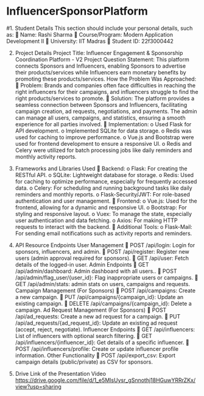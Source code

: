 # InfluencerSponsorPlatform
#1. Student Details
This section should include your personal details, such as:
 Name: Rashi Sharma
 Course/Program: Modern Application Development II
 University: IIT Madras
 Student ID: 22f3000442

2. Project Details
Project Title: Influencer Engagement & Sponsorship Coordination Platform - V2
Project Question Statement:
This platform connects Sponsors and Influencers, enabling Sponsors to advertise their products/services while Influencers earn monetary benefits by promoting
these products/services.
How the Problem Was Approached:
 Problem: Brands and companies often face difficulties in reaching the right influencers for their campaigns, and influencers struggle to find the right
products/services to promote.
 Solution: The platform provides a seamless connection between Sponsors and Influencers, facilitating campaign creation, ad requests, negotiations, and
payments. The admin can manage all users, campaigns, and statistics, ensuring a smooth experience for all parties involved.
 Implementation:
o Used Flask for API development.
o Implemented SQLite for data storage.
o Redis was used for caching to improve performance.
o Vue.js and Bootstrap were used for frontend development to ensure a responsive UI.
o Redis and Celery were utilized for batch processing jobs like daily reminders and monthly activity reports.

3. Frameworks and Libraries Used
 Backend:
o Flask: For creating the RESTful API.
o SQLite: Lightweight database for storage.
o Redis: Used for caching to optimize performance, especially for frequently accessed data.
o Celery: For scheduling and running background tasks like daily reminders and monthly reports.
o Flask-Security/JWT: For role-based authentication and user management.
 Frontend:
o Vue.js: Used for the frontend, allowing for a dynamic and responsive UI.
o Bootstrap: For styling and responsive layout.
o Vuex: To manage the state, especially user authentication and data fetching.
o Axios: For making HTTP requests to interact with the backend.
 Additional Tools:
o Flask-Mail: For sending email notifications such as activity reports and reminders.

4. API Resource Endpoints
User Management
 POST /api/login: Login for sponsors, influencers, and admin.
 POST /api/register: Register new users (admin approval required for sponsors).
 GET /api/user: Fetch details of the logged-in user.
Admin Endpoints
 GET /api/admin/dashboard: Admin dashboard with all users..
 POST /api/admin/flag_user/{user_id}: Flag inappropriate users or campaigns.
 GET /api/admin/stats: admin stats on users, campaigns and requests.
Campaign Management (For Sponsors)
 POST /api/campaigns: Create a new campaign.
 PUT /api/campaigns/{campaign_id}: Update an existing campaign.
 DELETE /api/campaigns/{campaign_id}: Delete a campaign.
Ad Request Management (For Sponsors)
 POST /api/ad_requests: Create a new ad request for a campaign.
 PUT /api/ad_requests/{ad_request_id}: Update an existing ad request (accept, reject, negotiate).
Influencer Endpoints
 GET /api/influencers: List of influencers with optional search filtering.
 GET /api/influencers/{influencer_id}: Get details of a specific influencer.
 POST /api/influencers/profile: Create or update influencer profile information.
Other Functionality
 POST /api/export_csv: Export campaign details (public/private) as CSV for sponsors.

5. Drive Link of the Presentation Video
https://drive.google.com/file/d/1_e5MlsUysr_gSnnothj18HGuwYRRrZKx/view?usp=sharing
